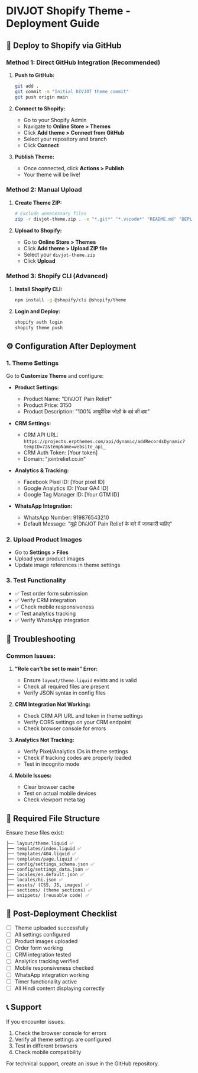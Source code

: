 # DIVJOT Shopify Theme - Deployment Guide

## 🚀 Deploy to Shopify via GitHub

### Method 1: Direct GitHub Integration (Recommended)

1. **Push to GitHub:**
   ```bash
   git add .
   git commit -m "Initial DIVJOT theme commit"
   git push origin main
   ```

2. **Connect to Shopify:**
   - Go to your Shopify Admin
   - Navigate to **Online Store > Themes**
   - Click **Add theme > Connect from GitHub**
   - Select your repository and branch
   - Click **Connect**

3. **Publish Theme:**
   - Once connected, click **Actions > Publish**
   - Your theme will be live!

### Method 2: Manual Upload

1. **Create Theme ZIP:**
   ```bash
   # Exclude unnecessary files
   zip -r divjot-theme.zip . -x "*.git*" "*.vscode*" "README.md" "DEPLOYMENT.md" "THEME_STATUS.md"
   ```

2. **Upload to Shopify:**
   - Go to **Online Store > Themes**
   - Click **Add theme > Upload ZIP file**
   - Select your `divjot-theme.zip`
   - Click **Upload**

### Method 3: Shopify CLI (Advanced)

1. **Install Shopify CLI:**
   ```bash
   npm install -g @shopify/cli @shopify/theme
   ```

2. **Login and Deploy:**
   ```bash
   shopify auth login
   shopify theme push
   ```

## ⚙️ Configuration After Deployment

### 1. Theme Settings
Go to **Customize Theme** and configure:

- **Product Settings:**
  - Product Name: "DIVJOT Pain Relief"
  - Product Price: 3150
  - Product Description: "100% आयुर्वेदिक जोड़ों के दर्द की दवा"

- **CRM Settings:**
  - CRM API URL: `https://projects.erpthemes.com/api/dynamic/addRecordsDynamic?tempID=72&tempName=website_api_`
  - CRM Auth Token: [Your token]
  - Domain: "jointrelief.co.in"

- **Analytics & Tracking:**
  - Facebook Pixel ID: [Your pixel ID]
  - Google Analytics ID: [Your GA4 ID]
  - Google Tag Manager ID: [Your GTM ID]

- **WhatsApp Integration:**
  - WhatsApp Number: 919876543210
  - Default Message: "मुझे DIVJOT Pain Relief के बारे में जानकारी चाहिए"

### 2. Upload Product Images
- Go to **Settings > Files**
- Upload your product images
- Update image references in theme settings

### 3. Test Functionality
- ✅ Test order form submission
- ✅ Verify CRM integration
- ✅ Check mobile responsiveness
- ✅ Test analytics tracking
- ✅ Verify WhatsApp integration

## 🔧 Troubleshooting

### Common Issues:

1. **"Role can't be set to main" Error:**
   - Ensure `layout/theme.liquid` exists and is valid
   - Check all required files are present
   - Verify JSON syntax in config files

2. **CRM Integration Not Working:**
   - Check CRM API URL and token in theme settings
   - Verify CORS settings on your CRM endpoint
   - Check browser console for errors

3. **Analytics Not Tracking:**
   - Verify Pixel/Analytics IDs in theme settings
   - Check if tracking codes are properly loaded
   - Test in incognito mode

4. **Mobile Issues:**
   - Clear browser cache
   - Test on actual mobile devices
   - Check viewport meta tag

## 📁 Required File Structure

Ensure these files exist:
```
├── layout/theme.liquid ✅
├── templates/index.liquid ✅
├── templates/404.liquid ✅
├── templates/page.liquid ✅
├── config/settings_schema.json ✅
├── config/settings_data.json ✅
├── locales/en.default.json ✅
├── locales/hi.json ✅
├── assets/ (CSS, JS, images) ✅
├── sections/ (theme sections) ✅
├── snippets/ (reusable code) ✅
```

## 🎯 Post-Deployment Checklist

- [ ] Theme uploaded successfully
- [ ] All settings configured
- [ ] Product images uploaded
- [ ] Order form working
- [ ] CRM integration tested
- [ ] Analytics tracking verified
- [ ] Mobile responsiveness checked
- [ ] WhatsApp integration working
- [ ] Timer functionality active
- [ ] All Hindi content displaying correctly

## 📞 Support

If you encounter issues:
1. Check the browser console for errors
2. Verify all theme settings are configured
3. Test in different browsers
4. Check mobile compatibility

For technical support, create an issue in the GitHub repository.